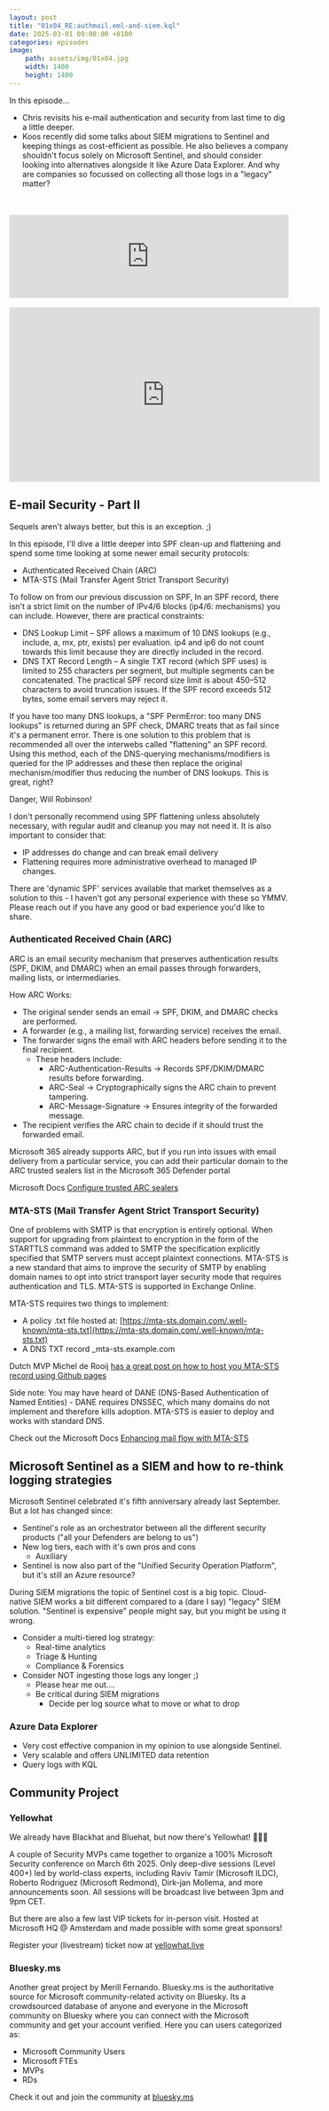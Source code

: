 ```yaml
---
layout: post
title: "01x04_RE:authmail.eml-and-siem.kql"
date: 2025-03-01 09:00:00 +0100
categories: episodes
image:
    path: assets/img/01x04.jpg
    width: 1400
    height: 1400
---
```

In this episode...

* Chris revisits his e-mail authentication and security from last time to dig a little deeper.
* Koos recently did some talks about SIEM migrations to Sentinel and keeping things as cost-efficient as possible. He also believes a company shouldn't focus solely on Microsoft Sentinel, and should consider looking into alternatives alongside it like Azure Data Explorer. And why are companies so focussed on collecting all those logs in a "legacy" matter?
<br>
<br>
<iframe src="https://rss.com/podcasts/df3ndr/1916672?theme=dark" style="width: 100%; height: 150px;" title="01x04_RE:authmail.eml-and-siem.kql" frameBorder="0" allow="accelerometer; autoplay; clipboard-write; encrypted-media; gyroscope; picture-in-picture"><a href="https://rss.com/podcasts/df3ndr/1916672">01x04_RE:authmail.eml-and-siem.kql | RSS.com</a></iframe>
<br>
<br>
<iframe width="560" height="315" src="https://youtu.be/rEqI7uyV91Y" title="YouTube video player" frameborder="0" allow="accelerometer; autoplay; clipboard-write; encrypted-media; gyroscope; picture-in-picture; web-share" referrerpolicy="strict-origin-when-cross-origin" allowfullscreen></iframe>

## E-mail Security - Part II

Sequels aren't always better, but this is an exception. ;)

In this episode, I'll dive a little deeper into SPF clean-up and flattening and spend some time looking at some newer email security protocols:

* Authenticated Received Chain (ARC)
* MTA-STS (Mail Transfer Agent Strict Transport Security)

To follow on from our previous discussion on SPF, In an SPF record, there isn't a strict limit on the number of IPv4/6 blocks (ip4/6: mechanisms) you can include. However, there are practical constraints:

* DNS Lookup Limit – SPF allows a maximum of 10 DNS lookups (e.g., include, a, mx, ptr, exists) per evaluation. ip4 and ip6 do not count towards this limit because they are directly included in the record.
* DNS TXT Record Length – A single TXT record (which SPF uses) is limited to 255 characters per segment, but multiple segments can be concatenated. The practical SPF record size limit is about 450–512 characters to avoid truncation issues. If the SPF record exceeds 512 bytes, some email servers may reject it.

If you have too many DNS lookups, a "SPF PermError: too many DNS lookups" is returned during an SPF check, DMARC treats that as fail since it's a permanent error. There is one  solution to this problem that is recommended all over the interwebs called "flattening" an SPF record. Using this method, each of the DNS-querying mechanisms/modifiers is queried for the IP addresses and these then replace the original mechanism/modifier thus reducing the number of DNS lookups. This is great, right?

Danger, Will Robinson!

I don't personally recommend using SPF flattening unless absolutely necessary, with regular audit and cleanup you may not need it. It is also important to consider that:

* IP addresses do change and can break email delivery
* Flattening requires more administrative overhead to managed IP changes.

There are 'dynamic SPF' services available that market themselves as a solution to this - I haven't got any personal experience with these so YMMV. Please reach out if you have any good or bad experience you'd like to share.

### Authenticated Received Chain (ARC)

ARC is an email security mechanism that preserves authentication results (SPF, DKIM, and DMARC) when an email passes through forwarders, mailing lists, or intermediaries.

How ARC Works:

* The original sender sends an email → SPF, DKIM, and DMARC checks are performed.
* A forwarder (e.g., a mailing list, forwarding service) receives the email.
* The forwarder signs the email with ARC headers before sending it to the final recipient.
  * These headers include:
    * ARC-Authentication-Results → Records SPF/DKIM/DMARC results before forwarding.
    * ARC-Seal → Cryptographically signs the ARC chain to prevent tampering.
    * ARC-Message-Signature → Ensures integrity of the forwarded message.
* The recipient verifies the ARC chain to decide if it should trust the forwarded email.

Microsoft 365 already supports ARC, but if you run into issues with email delivery from a particular service, you can add their particular domain to the ARC trusted sealers list in the Microsoft 365 Defender portal

Microsoft Docs [Configure trusted ARC sealers](https://learn.microsoft.com/en-us/defender-office-365/email-authentication-arc-configure)

### MTA-STS (Mail Transfer Agent Strict Transport Security)

One of problems with SMTP is that encryption is entirely optional. When support for upgrading from plaintext to encryption in the form of the STARTTLS command was added to SMTP the specification explicitly specified that SMTP servers must accept plaintext connections. MTA-STS is a new standard that aims to improve the security of SMTP by enabling domain names to opt into strict transport layer security mode that requires authentication and TLS. MTA-STS is supported in Exchange Online.

MTA-STS requires two things to implement:

* A policy .txt file hosted at: [https://mta-sts.domain.com/.well-known/mta-sts.txt](https://mta-sts.domain.com/.well-known/mta-sts.txt)
* A DNS TXT record _mta-sts.example.com

Dutch MVP Michel de Rooij [has a great post on how to host you MTA-STS record using Github pages](https://eightwone.com/2023/10/05/hosting-mta-sts-policy-using-github-pages/)

Side note: You may have heard of DANE (DNS-Based Authentication of Named Entities) - DANE requires DNSSEC, which many domains do not implement and therefore kills adoption. MTA-STS is easier to deploy and works with standard DNS.

Check out the Microsoft Docs [Enhancing mail flow with MTA-STS](https://learn.microsoft.com/en-us/purview/enhancing-mail-flow-with-mta-sts)

## Microsoft Sentinel as a SIEM and how to re-think logging strategies

Microsoft Sentinel celebrated it's fifth anniversary already last September. But a lot has changed since:

* Sentinel's role as an orchestrator between all the different security products ("all your Defenders are belong to us")
* New log tiers, each with it's own pros and cons
  * Auxiliary
* Sentinel is now also part of the "Unified Security Operation Platform", but it's still an Azure resource?

During SIEM migrations the topic of Sentinel cost is a big topic.
Cloud-native SIEM works a bit different compared to a (dare I say) "legacy" SIEM solution.
"Sentinel is expensive" people might say, but you might be using it wrong.

* Consider a multi-tiered log strategy:
  * Real-time analytics
  * Triage & Hunting
  * Compliance & Forensics
* Consider NOT ingesting those logs any longer ;)
  * Please hear me out....
  * Be critical during SIEM migrations
    * Decide per log source what to move or what to drop

### Azure Data Explorer

* Very cost effective companion in my opinion to use alongside Sentinel.
* Very scalable and offers UNLIMITED data retention
* Query logs with KQL

## Community Project

### Yellowhat

We already have Blackhat and Bluehat, but now there's Yellowhat! 👷🏻‍♂️

A couple of Security MVPs came together to organize a 100% Microsoft Security conference on March 6th 2025.
Only deep-dive sessions (Level 400+) led by world-class experts, including Raviv Tamir (Microsoft ILDC), Roberto Rodriguez (Microsoft Redmond), Dirk-jan Mollema, and more announcements soon.
All sessions will be broadcast live between 3pm and 9pm CET.

But there are also a few last VIP tickets for in-person visit. Hosted at Microsoft HQ @ Amsterdam and made possible with some great sponsors!

Register your (livestream) ticket now at [yellowhat.live](https://yellowhat.live)

### Bluesky.ms

Another great project by Merill Fernando. Bluesky.ms is the authoritative source for Microsoft community-related activity on Bluesky. Its a crowdsourced database of anyone and everyone in the Microsoft community on Bluesky where you can connect with the Microsoft community and get your account verified. Here you can users categorized as:

* Microsoft Community Users
* Microsoft FTEs
* MVPs
* RDs

Check it out and join the community at [bluesky.ms](https://bluesky.ms)
